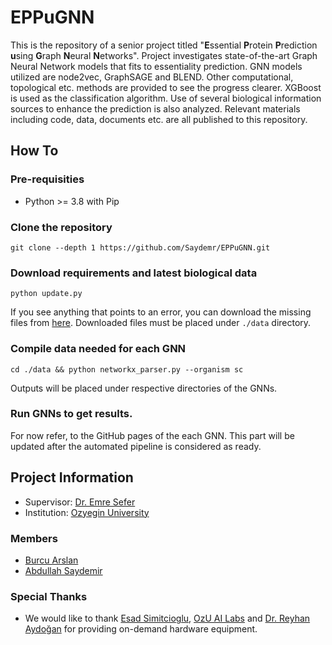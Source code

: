 # EPPuGNN

This is the repository of a senior project titled "**E**ssential **P**rotein **P**rediction **u**sing **G**raph **N**eural **N**etworks". Project investigates state-of-the-art Graph Neural Network models that fits to essentiality prediction. GNN models utilized are node2vec, GraphSAGE and BLEND. Other computational, topological etc. methods are provided to see the progress clearer. XGBoost is used as the classification algorithm. Use of several biological information sources to enhance the prediction is also analyzed. Relevant materials including code, data, documents etc. are all published to this repository.

## How To

### Pre-requisities
- Python >= 3.8 with Pip

### Clone the repository
```
git clone --depth 1 https://github.com/Saydemr/EPPuGNN.git
```
### Download requirements and latest biological data
```
python update.py
```
If you see anything that points to an error, you can download the missing files from [here](https://drive.google.com/drive/folders/1iCOUWxvvAYtPaAUbcvRW-95dP2I64tOd). Downloaded files must be placed under `./data` directory.

### Compile data needed for each GNN
```
cd ./data && python networkx_parser.py --organism sc
```
Outputs will be placed under respective directories of the GNNs.

### Run GNNs to get results.
For now refer, to the GitHub pages of the each GNN. This part will be updated after the automated pipeline is considered as ready.


## Project Information
- Supervisor: [Dr. Emre Sefer](http://www.emresefer.com)
- Institution: [Ozyegin University](https://www.ozyegin.edu.tr/en)

### Members
- [Burcu Arslan](https://github.com/burcula)
- [Abdullah Saydemir](https://github.com/Saydemr)

### Special Thanks
- We would like to thank [Esad Simitcioglu](https://github.com/EsadSimitcioglu), [OzU AI Labs](https://ailabs.ozyegin.edu.tr/) and [Dr. Reyhan Aydoğan](https://www.ozyegin.edu.tr/tr/akademik-kadro/reyhanaydogan) for providing on-demand hardware equipment.

